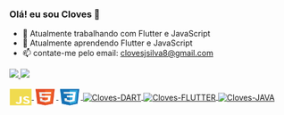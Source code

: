 ### Olá! eu sou Cloves 👋

- 🔭 Atualmente trabalhando com Flutter e JavaScript
- 🌱 Atualmente aprendendo Flutter e JavaScript
- 📫 contate-me pelo email: clovesjsilva8@gmail.com

<div>
  <a href="https://github.com/Cloves-Jose">
  <img height="180em" src="https://github-readme-stats.vercel.app/api?username=Cloves-Jose&show_icons=true&theme=blue&include_all_commits=true&count_private=true"/>
  <img height="180em" src="https://github-readme-stats.vercel.app/api/top-langs/?username=Cloves-Jose&layout=compact&langs_count=7&theme=blue"/>
</div>
  
<div style="display: inline_block"><br>
  <img align="center" alt="Cloves-Js" height="30" width="40" src="https://raw.githubusercontent.com/devicons/devicon/master/icons/javascript/javascript-plain.svg">
  <img align="center" alt="Cloves-HTML" height="30" width="40" src="https://raw.githubusercontent.com/devicons/devicon/master/icons/html5/html5-original.svg">
  <img align="center" alt="Cloves-CSS" height="30" width="40" src="https://raw.githubusercontent.com/devicons/devicon/master/icons/css3/css3-original.svg">
  <img align="center" alt="Cloves-DART" height="30" width="40" src="https://raw.github.com/devicons/devicon/master/icons/dart/dart-original.svg">
  <img align="center" alt="Cloves-FLUTTER" height="30" width="40" src="https://raw.github.com/devicons/devicon/master/icons/flutter/flutter-original.svg">
  <img align="center" alt="Cloves-JAVA" height="30" width="40" src="https://raw.github.com/devicons/devicon/master/icons/java/java-original-wordmark.svg">
  
</div>

